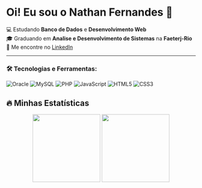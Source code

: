 # Oi! Eu sou o Nathan Fernandes 👋

💻 Estudando **Banco de Dados** e **Desenvolvimento Web**  
🎓 Graduando em **Analise e Desenvolvimento de Sistemas** na **Faeterj-Rio**    
🔗 Me encontre no [LinkedIn](www.linkedin.com/in/nathan-fernandes-5a99251bb_icons=true&theme=dark) 

---

### 🛠️ Tecnologias e Ferramentas:
![Oracle](https://img.shields.io/badge/Oracle-F80000?style=for-the-badge&logo=oracle&logoColor=white)
![MySQL](https://img.shields.io/badge/MySQL-005C84?style=for-the-badge&logo=mysql&logoColor=white)
![PHP](https://img.shields.io/badge/PHP-777BB4?style=for-the-badge&logo=php&logoColor=white&logoWidth=40)
![JavaScript](https://img.shields.io/badge/JavaScript-F7DF1E?style=for-the-badge&logo=javascript&logoColor=black)
![HTML5](https://img.shields.io/badge/HTML5-E34F26?style=for-the-badge&logo=html5&logoColor=white)
![CSS3](https://img.shields.io/badge/CSS3-1572B6?style=for-the-badge&logo=css3&logoColor=white)
## 🔥 Minhas Estatísticas

<div align="center">
  <img height="180em" src="https://github-readme-stats.vercel.app/api/top-langs/?username=NathanFernandes1&layout=compact&theme=dark&locale=pt-br"/>
   <img  height="180em" src="https://github-readme-streak-stats-silk-one.vercel.app?user=NathanFernandes1&layout=compact&theme=dark&locale=pt-br"/>
</div>
